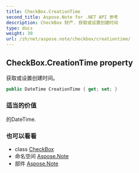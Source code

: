 ```yaml
---
title: CheckBox.CreationTime
second_title: Aspose.Note for .NET API 参考
description: CheckBox 财产. 获取或设置创建时间
type: docs
weight: 30
url: /zh/net/aspose.note/checkbox/creationtime/
---
```

## CheckBox.CreationTime property

获取或设置创建时间。

```csharp
public DateTime CreationTime { get; set; }
```

### 适当的价值

的DateTime.

### 也可以看看

* class [CheckBox](../)
* 命名空间 [Aspose.Note](../../checkbox/)
* 部件 [Aspose.Note](../../../)



